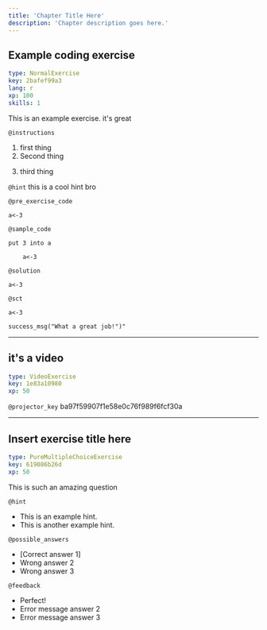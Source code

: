 ```yaml
---
title: 'Chapter Title Here'
description: 'Chapter description goes here.'
---
```


## Example coding exercise

```yaml
type: NormalExercise
key: 2bafef99a3
lang: r
xp: 100
skills: 1
```

This is an example exercise. it's great

`@instructions`
1. first thing
2. Second thing
3) third thing

`@hint`
this is a cool hint bro

`@pre_exercise_code`
```{r}
a<-3
```

`@sample_code`
```{r}
put 3 into a

	a<-3
```

`@solution`
```{r}
a<-3
```

`@sct`
```{r}
a<-3

success_msg("What a great job!")"
```

---

## it's a video

```yaml
type: VideoExercise
key: 1e83a10980
xp: 50
```

`@projector_key`
ba97f59907f1e58e0c76f989f6fcf30a

---

## Insert exercise title here

```yaml
type: PureMultipleChoiceExercise
key: 619086b26d
xp: 50
```

<!-- Guidelines for the question: https://instructor-support.datacamp.com/en/articles/2375516-course-multiple-choice-exercises. -->

This is such an amazing question

`@hint`
<!-- Examples of good hints: https://instructor-support.datacamp.com/en/articles/2379164-hints-best-practices. -->
- This is an example hint.
- This is another example hint.

`@possible_answers`
- [Correct answer 1]
- Wrong answer 2
- Wrong answer 3

`@feedback`
<!-- Examples of good feedback messages: https://instructor-support.datacamp.com/en/articles/2299773-exercise-success-messages.  -->
- Perfect!
- Error message answer 2
- Error message answer 3
